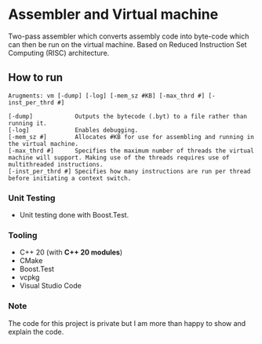 # Assembler and Virtual machine
Two-pass assembler which converts assembly code into byte-code which can then be run on the virtual machine. Based on Reduced Instruction Set Computing (RISC) architecture.

## How to run
```
Arugments: vm [-dump] [-log] [-mem_sz #KB] [-max_thrd #] [-inst_per_thrd #]

[-dump]            Outputs the bytecode (.byt) to a file rather than running it.
[-log]             Enables debugging.
[-mem_sz #]        Allocates #KB for use for assembling and running in the virtual machine.
[-max_thrd #]      Specifies the maximum number of threads the virtual machine will support. Making use of the threads requires use of multithreaded instructions.
[-inst_per_thrd #] Specifies how many instructions are run per thread before initiating a context switch.
```

### Unit Testing
- Unit testing done with Boost.Test.

### Tooling
- C++ 20 (with **C++ 20 modules**)
- CMake
- Boost.Test
- vcpkg
- Visual Studio Code

### Note
The code for this project is private but I am more than happy to show and explain the code.
